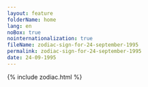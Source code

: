```yaml
---
layout: feature
folderName: home
lang: en
noBox: true
nointernationalization: true
fileName: zodiac-sign-for-24-september-1995
permalink: zodiac-sign-for-24-september-1995
date: 24-09-1995
---
```

{% include zodiac.html %}
